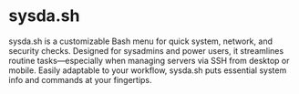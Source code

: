 # sysda.sh
sysda.sh is a customizable Bash menu for quick system, network, and security checks. Designed for sysadmins and power users, it streamlines routine tasks—especially when managing servers via SSH from desktop or mobile. Easily adaptable to your workflow, sysda.sh puts essential system info and commands at your fingertips.

